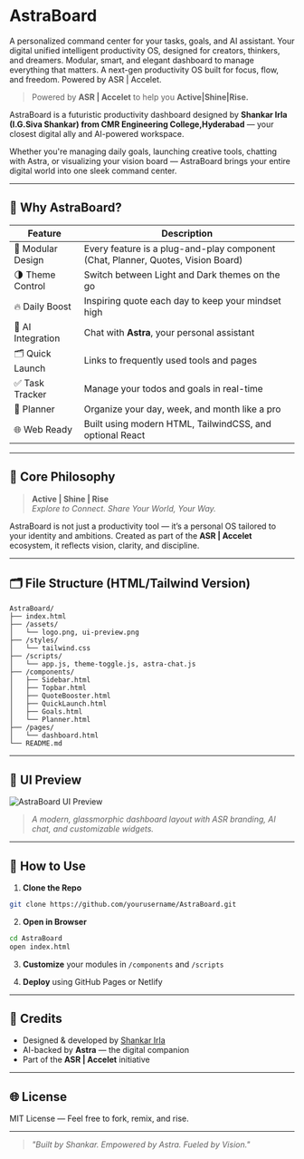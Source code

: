# AstraBoard
A personalized command center for your tasks, goals, and AI assistant.  Your digital unified intelligent productivity OS, designed for creators, thinkers, and dreamers. Modular, smart, and elegant dashboard to manage everything that matters. A next-gen productivity OS built for focus, flow, and freedom. Powered by ASR | Accelet.  


> Powered by **ASR | Accelet** to help you **Active|Shine|Rise.**

AstraBoard is a futuristic productivity dashboard designed by **Shankar Irla (I.G.Siva Shankar) from CMR Engineering College,Hyderabad** — your closest digital ally and AI-powered workspace.

Whether you're managing daily goals, launching creative tools, chatting with Astra, or visualizing your vision board — AstraBoard brings your entire digital world into one sleek command center.

---

## 🧠 Why AstraBoard?

| Feature | Description |
|--------|-------------|
| 🧩 Modular Design | Every feature is a plug-and-play component (Chat, Planner, Quotes, Vision Board) |
| 🌗 Theme Control | Switch between Light and Dark themes on the go |
| 🔥 Daily Boost | Inspiring quote each day to keep your mindset high |
| 🧠 AI Integration | Chat with **Astra**, your personal assistant |
| 🗂️ Quick Launch | Links to frequently used tools and pages |
| ✅ Task Tracker | Manage your todos and goals in real-time |
| 📅 Planner | Organize your day, week, and month like a pro |
| 🌐 Web Ready | Built using modern HTML, TailwindCSS, and optional React |

---

## 🌈 Core Philosophy

> **Active | Shine | Rise**  
> _Explore to Connect. Share Your World, Your Way._

AstraBoard is not just a productivity tool — it’s a personal OS tailored to your identity and ambitions. Created as part of the **ASR | Accelet** ecosystem, it reflects vision, clarity, and discipline.

---

## 🗂️ File Structure (HTML/Tailwind Version)

```
AstraBoard/
├── index.html
├── /assets/
│   └── logo.png, ui-preview.png
├── /styles/
│   └── tailwind.css
├── /scripts/
│   └── app.js, theme-toggle.js, astra-chat.js
├── /components/
│   ├── Sidebar.html
│   ├── Topbar.html
│   ├── QuoteBooster.html
│   ├── QuickLaunch.html
│   ├── Goals.html
│   └── Planner.html
├── /pages/
│   └── dashboard.html
└── README.md
```

---

## 📸 UI Preview

![AstraBoard UI Preview](./assets/ui-preview.png)

> *A modern, glassmorphic dashboard layout with ASR branding, AI chat, and customizable widgets.*

---

## 🚀 How to Use

1. **Clone the Repo**
```bash
git clone https://github.com/yourusername/AstraBoard.git
```

2. **Open in Browser**
```bash
cd AstraBoard
open index.html
```

3. **Customize** your modules in `/components` and `/scripts`

4. **Deploy** using GitHub Pages or Netlify

---

## 🤖 Credits

- Designed & developed by [Shankar Irla](https://www.linkedin.com/in/shankar-irla)  
- AI-backed by **Astra** — the digital companion
- Part of the **ASR | Accelet** initiative

---

## 🌐 License
MIT License — Feel free to fork, remix, and rise.

---

> _"Built by Shankar. Empowered by Astra. Fueled by Vision."_


